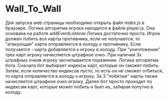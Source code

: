 # Wall_To_Wall
Для запуска web страницы необходимо открыть файл index.js в браузере. 
Логика алгоритма игрока находится в файле player.js. Она основана на работе addEventListener.Логика достаточно проста. Игрок должен побить все карты противника, если не получается, 
то "атакующая" карта отправляется в колоду к противнику. Если получается - карта добавляется к игроку в колоду. При "уничтожении" трех карт игроку начисляется штрафное очко. 
При наличии 3х штрафных очков игроку засчитывается поражение.
Логика алгоритма бота. Сначала бот выбирает индексы карт, которые он сможет побить. Затем, если количество индексов пусто, то есть он не сможет отбиться, то карта отправляется в колоду к игроку. 
За 3 "побитые" карты также начисляется штрафное очко игроку. Далее бот просто проходит по индексам карт, которые может побить и бьет их, забирая попутно в колоду.
